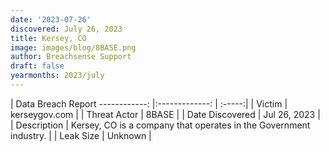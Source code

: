 ```yaml
---
date: '2023-07-26'
discovered: July 26, 2023
title: Kersey, CO
image: images/blog/8BASE.png
author: Breachsense Support
draft: false
yearmonths: 2023/july
---
```



| Data Breach Report
------------:     |:-------------:    | :-----:|
| Victim      | kerseygov.com      | 
| Threat Actor      | 8BASE      | 
| Date Discovered      | Jul 26, 2023      | 
| Description      | Kersey, CO is a company that operates in the Government industry.      | 
| Leak Size      | Unknown      | 

